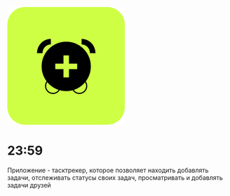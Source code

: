 ![alt text](https://github.com/vshgr/23-59-Application/blob/main/logo.svg)  

# 23:59

Приложение - тасктрекер, которое позволяет находить добавлять задачи, отслеживать статусы своих задач, просматривать и добавлять задачи друзей  
